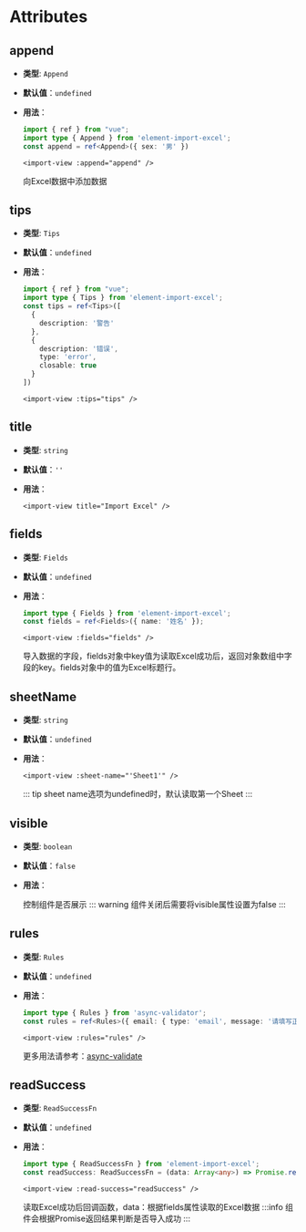 # Attributes

## append

- **类型**: `Append`

- **默认值**：`undefined`

- **用法**：
  ```ts
  import { ref } from "vue";
  import type { Append } from 'element-import-excel';
  const append = ref<Append>({ sex: '男' })
  ```
  ```vue
  <import-view :append="append" />
  ```
  向Excel数据中添加数据

## tips

- **类型**: `Tips`

- **默认值**：`undefined`

- **用法**：
  ```ts
  import { ref } from "vue";
  import type { Tips } from 'element-import-excel';
  const tips = ref<Tips>([
    {
      description: '警告'
    },
    {
      description: '错误',
      type: 'error',
      closable: true
    }
  ])
  ```
  ```vue
  <import-view :tips="tips" />
  ```

## title

- **类型**: `string`

- **默认值**：`''`

- **用法**：

  ```vue
  <import-view title="Import Excel" />
  ```

## fields

- **类型**: `Fields`

- **默认值**：`undefined`

- **用法**：
  ```ts
  import type { Fields } from 'element-import-excel';
  const fields = ref<Fields>({ name: '姓名' });

  ```
  ```vue
  <import-view :fields="fields" />
  ```
  导入数据的字段，fields对象中key值为读取Excel成功后，返回对象数组中字段的key。fields对象中的值为Excel标题行。

## sheetName

- **类型**: `string`

- **默认值**：`undefined`

- **用法**：
  ```vue
  <import-view :sheet-name="'Sheet1'" />
  ```
  ::: tip
  sheet name选项为undefined时，默认读取第一个Sheet
  :::

## visible

- **类型**: `boolean`

- **默认值**：`false`

- **用法**：

  控制组件是否展示
  ::: warning
  组件关闭后需要将visible属性设置为false
  :::
## rules

- **类型**: `Rules`

- **默认值**：`undefined`

- **用法**：
  ```ts
  import type { Rules } from 'async-validator';
  const rules = ref<Rules>({ email: { type: 'email', message: '请填写正确的Email' } })
  ```
  ```vue
  <import-view :rules="rules" />
  ```

  更多用法请参考：[async-validate](https://github.com/tmpfs/async-validate)

## readSuccess

- **类型**: `ReadSuccessFn`

- **默认值**：`undefined`

- **用法**：
  ```ts
  import type { ReadSuccessFn } from 'element-import-excel';
  const readSuccess: ReadSuccessFn = (data: Array<any>) => Promise.resolve(data);
  ```
  ```vue
  <import-view :read-success="readSuccess" />
  ```
  读取Excel成功后回调函数，data：根据fields属性读取的Excel数据
  :::info
  组件会根据Promise返回结果判断是否导入成功
  :::

